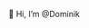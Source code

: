 👋 Hi, I’m @Dominik
<!---
DominikTheGreat/DominikTheGreat is a ✨ special ✨ repository because its `README.md` (this file) appears on your GitHub profile.
You can click the Preview link to take a look at your changes.
--->
